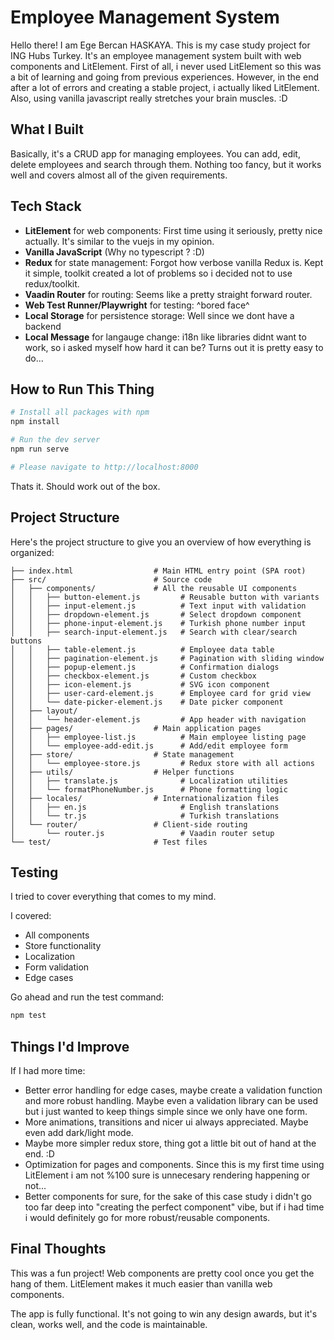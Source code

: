 # Employee Management System

Hello there! I am Ege Bercan HASKAYA. This is my case study project for ING Hubs Turkey. It's an employee management system built with web components and LitElement. First of all, i never used LitElement so this was a bit of learning and going from previous experiences. However, in the end after a lot of errors and creating a stable project, i actually liked LitElement. Also, using vanilla javascript really stretches your brain muscles. :D

## What I Built

Basically, it's a CRUD app for managing employees. You can add, edit, delete employees and search through them. Nothing too fancy, but it works well and covers almost all of the given requirements.

## Tech Stack

- **LitElement** for web components: First time using it seriously, pretty nice actually. It's similar to the vuejs in my opinion.
- **Vanilla JavaScript** (Why no typescript ? :D)
- **Redux** for state management: Forgot how verbose vanilla Redux is. Kept it simple, toolkit created a lot of problems so i decided not to use redux/toolkit.
- **Vaadin Router** for routing: Seems like a pretty straight forward router.
- **Web Test Runner/Playwright** for testing: ^bored face^
- **Local Storage** for persistence storage: Well since we dont have a backend
- **Local Message** for langauge change: i18n like libraries didnt want to work, so i asked myself how hard it can be? Turns out it is pretty easy to do...

## How to Run This Thing

```bash
# Install all packages with npm
npm install

# Run the dev server
npm run serve

# Please navigate to http://localhost:8000
```

Thats it. Should work out of the box.

## Project Structure

Here's the project structure to give you an overview of how everything is organized:

```
├── index.html                  # Main HTML entry point (SPA root)
├── src/                        # Source code
│   ├── components/             # All the reusable UI components
│   │   ├── button-element.js         # Reusable button with variants
│   │   ├── input-element.js          # Text input with validation
│   │   ├── dropdown-element.js       # Select dropdown component
│   │   ├── phone-input-element.js    # Turkish phone number input
│   │   ├── search-input-element.js   # Search with clear/search buttons
│   │   ├── table-element.js          # Employee data table
│   │   ├── pagination-element.js     # Pagination with sliding window
│   │   ├── popup-element.js          # Confirmation dialogs
│   │   ├── checkbox-element.js       # Custom checkbox
│   │   ├── icon-element.js           # SVG icon component
│   │   ├── user-card-element.js      # Employee card for grid view
│   │   └── date-picker-element.js    # Date picker component
│   ├── layout/
│   │   └── header-element.js         # App header with navigation
│   ├── pages/                  # Main application pages
│   │   ├── employee-list.js          # Main employee listing page
│   │   └── employee-add-edit.js      # Add/edit employee form
│   ├── store/                  # State management
│   │   └── employee-store.js         # Redux store with all actions
│   ├── utils/                  # Helper functions
│   │   ├── translate.js              # Localization utilities
│   │   └── formatPhoneNumber.js      # Phone formatting logic
│   ├── locales/                # Internationalization files
│   │   ├── en.js                     # English translations
│   │   └── tr.js                     # Turkish translations
│   └── router/                 # Client-side routing
│       └── router.js                 # Vaadin router setup
└── test/                       # Test files
```

## Testing

I tried to cover everything that comes to my mind.

I covered:

- All components
- Store functionality
- Localization
- Form validation
- Edge cases

Go ahead and run the test command:

```bash
npm test
```

## Things I'd Improve

If I had more time:

- Better error handling for edge cases, maybe create a validation function and more robust handling. Maybe even a validation library can be used but i just wanted to keep things simple since we only have one form.
- More animations, transitions and nicer ui always appreciated. Maybe even add dark/light mode.
- Maybe more simpler redux store, thing got a little bit out of hand at the end. :D
- Optimization for pages and components. Since this is my first time using LitElement i am not %100 sure is unnecesary rendering happening or not...
- Better components for sure, for the sake of this case study i didn't go too far deep into "creating the perfect component" vibe, but if i had time i would definitely go for more robust/reusable components.

## Final Thoughts

This was a fun project! Web components are pretty cool once you get the hang of them. LitElement makes it much easier than vanilla web components.

The app is fully functional. It's not going to win any design awards, but it's clean, works well, and the code is maintainable.
